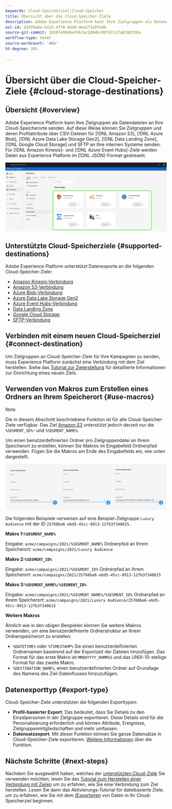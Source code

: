 ```yaml
---
keywords: Cloud-Speicherziel;Cloud-Speicher
title: Übersicht über die Cloud-Speicher-Ziele
description: Adobe Experience Platform kann Ihre Zielgruppen als Datendateien an Ihre Amazon S3-, AWS Kinesis-, Azure Event Hubs- oder SFTP-Cloud-Speicherorte senden.
exl-id: d29f0a6e-b323-4f78-bbd0-dee2f1e0fedb
source-git-commit: 1b507e9846a74b7ac2d046c89fd7c27a818035ba
workflow-type: tm+mt
source-wordcount: '464'
ht-degree: 38%

---
```


# Übersicht über die Cloud-Speicher-Ziele {#cloud-storage-destinations}

## Übersicht {#overview}

Adobe Experience Platform kann Ihre Zielgruppen als Datendateien an Ihre Cloud-Speicherorte senden. Auf diese Weise können Sie Zielgruppen und deren Profilattribute über CSV-Dateien für [!DNL Amazon S3], [!DNL Azure Blob], [!DNL Azure Data Lake Storage Gen2], [!DNL Data Landing Zone], [!DNL Google Cloud Storage] und SFTP an Ihre internen Systeme senden. Für [!DNL Amazon Kinesis]- und [!DNL Azure Event Hubs]-Ziele werden Daten aus Experience Platform im [!DNL JSON]-Format gestreamt.

![Adobe-Cloud-Speicherzele](../../assets/catalog/cloud-storage/cloud-storage-destinations.png)

## Unterstützte Cloud-Speicherziele {#supported-destinations}

Adobe Experience Platform unterstützt Datenexporte an die folgenden Cloud-Speicher-Ziele:

* [Amazon Kinesis-Verbindung](amazon-kinesis.md)
* [Amazon S3-Verbindung](amazon-s3.md)
* [Azure Blob-Verbindung](azure-blob.md)
* [Azure Data Lake Storage Gen2](adls-gen2.md)
* [Azure Event Hubs-Verbindung](azure-event-hubs.md)
* [Data Landing Zone](data-landing-zone.md)
* [Google Cloud Storage](google-cloud-storage.md)
* [SFTP-Verbindung](sftp.md)

## Verbinden mit einem neuen Cloud-Speicherziel {#connect-destination}

Um Zielgruppen an Cloud-Speicher-Ziele für Ihre Kampagnen zu senden, muss Experience Platform zunächst eine Verbindung mit dem Ziel herstellen. Siehe das [Tutorial zur Zielerstellung](../../ui/connect-destination.md) für detaillierte Informationen zur Einrichtung eines neuen Ziels.


## Verwenden von Makros zum Erstellen eines Ordners an Ihrem Speicherort {#use-macros}

>[!NOTE]
>
> Die in diesem Abschnitt beschriebene Funktion ist für alle Cloud-Speicher-Ziele verfügbar. Das Ziel [Amazon S3](amazon-s3.md) unterstützt jedoch derzeit nur die `%SEGMENT_ID%`- und `%SEGMENT_NAME%`.

Um einen benutzerdefinierten Ordner pro Zielgruppendatei an Ihrem Speicherort zu erstellen, können Sie Makros im Eingabefeld Ordnerpfad verwenden. Fügen Sie die Makros am Ende des Eingabefelds ein, wie unten dargestellt.

![Verwenden von Makros zum Erstellen eines Ordners in Ihrem Speicher](../../assets/catalog/cloud-storage/workflow/macros-folder-path.png)

Die folgenden Beispiele verweisen auf eine Beispiel-Zielgruppe `Luxury Audience` mit der ID `25768be6-ebd5-45cc-8913-12fb3f348615`.

**Makro 1:`%SEGMENT_NAME%`**

Eingabe: `acme/campaigns/2021/%SEGMENT_NAME%`
Ordnerpfad an Ihrem Speicherort: `acme/campaigns/2021/Luxury Audience`

**Makro 2:`%SEGMENT_ID%`**

Eingabe: `acme/campaigns/2021/%SEGMENT_ID%`
Ordnerpfad an Ihrem Speicherort: `acme/campaigns/2021/25768be6-ebd5-45cc-8913-12fb3f348615`

**Makro 3:`%SEGMENT_NAME%/%SEGMENT_ID%`**

Eingabe: `acme/campaigns/2021/%SEGMENT_NAME%/%SEGMENT_ID%`
Ordnerpfad an Ihrem Speicherort: `acme/campaigns/2021/Luxury Audience/25768be6-ebd5-45cc-8913-12fb3f348615`

**Weitere Makros**

Ähnlich wie in den obigen Beispielen können Sie weitere Makros verwenden, um eine benutzerdefinierte Ordnerstruktur an Ihrem Ordnerspeicherort zu erstellen:

* `%DATETIME%` oder `%TIMESTAMP%` Sie einen benutzerdefinierten Ordnernamen basierend auf der Exportzeit der Dateien hinzufügen. Das Format für das erste Makro ist `MMDDYYYY_HHMMSS` und das UNIX-10-stellige Format für das zweite Makro.
* `%DESTINATION_NAME%`, einen benutzerdefinierten Ordner auf Grundlage des Namens des Ziel-Datenflusses hinzuzufügen.

## Datenexporttyp {#export-type}

Cloud-Speicher-Ziele unterstützen die folgenden Exporttypen:

* **Profil-basierter Export**. Das bedeutet, dass Sie Details zu den Einzelpersonen in der Zielgruppe exportieren. Diese Details sind für die Personalisierung erforderlich und können Attribute, Ereignisse, Zielgruppenmitgliedschaften und mehr umfassen.
* **Datensatzexport**. Mit dieser Funktion können Sie ganze Datensätze in Cloud-Speicher-Ziele exportieren. [Weitere Informationen](/help/destinations/ui/export-datasets.md) über die Funktion.

## Nächste Schritte {#next-steps}

Nachdem Sie ausgewählt haben, welches der [unterstützten Cloud-Ziele](#supported-destinations) Sie verwenden möchten, lesen Sie das [Tutorial zum Herstellen einer Verbindung mit Zielen](/help/destinations/ui/connect-destination.md) um zu erfahren, wie Sie eine Verbindung zum Ziel herstellen. Lesen Sie dann das Aktivierungs-Tutorial für dateibasierte Ziele, um zu erfahren, wie Sie mit dem [&#x200B; (Exportieren](/help/destinations/ui/activate-batch-profile-destinations.md) von Daten in Ihr Cloud-Speicherziel beginnen.
